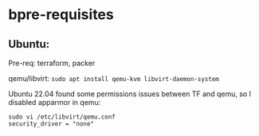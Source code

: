 # bpre-requisites

## Ubuntu:
Pre-req: terraform, packer

qemu/libvirt: `sudo apt install qemu-kvm libvirt-daemon-system`

Ubuntu 22.04 found some permissions issues between TF and qemu, so I disabled apparmor in qemu:

```asciidoc
sudo vi /etc/libvirt/qemu.conf
security_driver = "none"
```